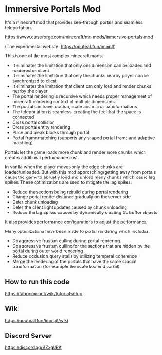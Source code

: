# Immersive Portals Mod

It's a minecraft mod that provides see-through portals and seamless teleportation.

https://www.curseforge.com/minecraft/mc-mods/immersive-portals-mod

(The experimental website: https://qouteall.fun/immptl)

This is one of the most complex minecraft mods.
* It eliminates the limitation that only one dimension can be loaded and rendered on client
* It eliminates the limitation that only the chunks nearby player can be synchronized to client
* It eliminates the limitation that client can only load and render chunks nearby the player
* The portal rendering is recursive which needs proper management of minecraft rendering context of multiple dimensions
* The portal can have rotation, scale and mirror transformations
* The teleportation is seamless, creating the feel that the space is connected
* Cross portal collision
* Cross portal entity rendering
* Place and break blocks through portal
* Portal frame matching (supports any shaped portal frame and adaptive matching)

Portals let the game loads more chunk and render more chunks which creates additional performance cost.

In vanilla when the player moves only the edge chunks are loaded/unloaded.
 But with this mod approaching/getting away from portals cause the game to abruptly load and
 unload many chunks which cause lag spikes. These optimizations are used to mitigate the lag spikes:
* Reduce the sections being rebuild during portal rendering
* Change portal render distance gradually on the server side
* Defer chunk unloading
* Defer the client light updates caused by chunk unloading
* Reduce the lag spikes caused by dynamically creating GL buffer objects

It also provides performance configurations to adjust the performance.

Many optimizations have been made to portal rendering which includes:
* Do aggressive frustum culling during portal rendering
* Do aggressive frustum culling for the sections that are hidden by the portal during outer world rendering
* Reduce occlusion query stalls by utilizing temporal coherence
* Merge the rendering of the portals that have the same spacial transformation (for example the scale box end portal)

## How to run this code
https://fabricmc.net/wiki/tutorial:setup

## Wiki
https://qouteall.fun/immptl/wiki

## Discord Server
https://discord.gg/BZxgURK